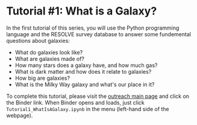 # Tutorial #1: What is a Galaxy?

In the first tutorial of this series, you will use the Python programming language and the RESOLVE survey database to answer some fundemental questions about galaxies:
- What do galaxies look like?
- What are galaxies made of? 
- How many stars does a galaxy have, and how much gas?
- What is dark matter and how does it relate to galaxies?
- How big are galaxies?
- What is the Milky Way galaxy and what's our place in it?

To complete this tutorial, please visit the [outreach main page](https://github.com/resolvesurvey/outreach/tree/main) and click on the Binder link. When Binder opens and loads, just click `Tutorial1_WhatIsAGalaxy.ipynb` in the menu (left-hand side of the webpage).

